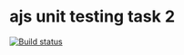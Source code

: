 # ajs unit testing task 2
[![Build status](https://ci.appveyor.com/api/projects/status/sriggbmjychnxl5t?svg=true)](https://ci.appveyor.com/project/qvvverty/ajs-unit-testing-2)
